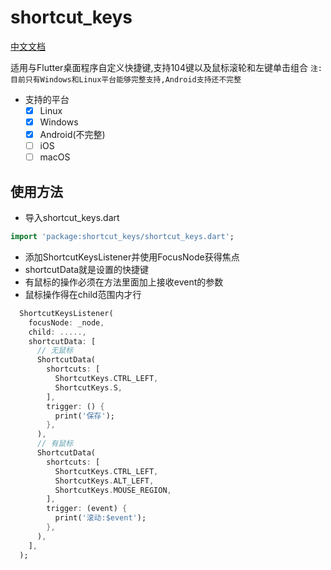 # shortcut_keys

[中文文档](README-CN.md)

适用与Flutter桌面程序自定义快捷键,支持104键以及鼠标滚轮和左键单击组合
`注:目前只有Windows和Linux平台能够完整支持,Android支持还不完整`

* 支持的平台
  * [x] Linux
  * [x] Windows
  * [x] Android(不完整)
  * [ ] iOS
  * [ ] macOS

## 使用方法

* 导入shortcut_keys.dart

```dart
import 'package:shortcut_keys/shortcut_keys.dart';
```

* 添加ShortcutKeysListener并使用FocusNode获得焦点
* shortcutData就是设置的快捷键
* 有鼠标的操作必须在方法里面加上接收event的参数
* 鼠标操作得在child范围内才行

```dart
  ShortcutKeysListener(
    focusNode: _node,
    child: .....,
    shortcutData: [
      // 无鼠标
      ShortcutData(
        shortcuts: [
          ShortcutKeys.CTRL_LEFT,
          ShortcutKeys.S,
        ],
        trigger: () {
          print('保存');
        },
      ),
      // 有鼠标
      ShortcutData(
        shortcuts: [
          ShortcutKeys.CTRL_LEFT,
          ShortcutKeys.ALT_LEFT,
          ShortcutKeys.MOUSE_REGION,
        ],
        trigger: (event) {
          print('滚动:$event');
        },
      ),
    ],
  );
```
